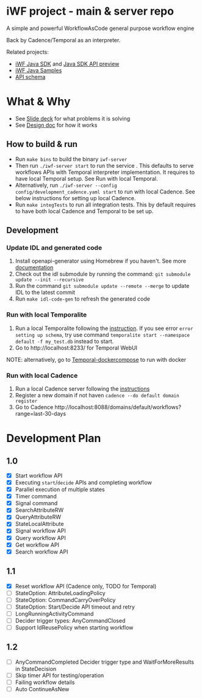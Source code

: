 # iWF project - main & server repo 

A simple and powerful WorkflowAsCode general purpose workflow engine 

Back by Cadence/Temporal as an interpreter.

Related projects:
* [iWF Java SDK](https://github.com/cadence-oss/iwf-java) and [Java SDK API preview](https://docs.google.com/document/d/15CETNk9ewiP7M_6N9s7jo-Wm57WG977hch9kTVnaExA)
* [iWF Java Samples](https://github.com/cadence-oss/iwf-java-samples)
* [API schema](https://github.com/cadence-oss/iwf-idl)

# What & Why
* See [Slide deck](https://docs.google.com/presentation/d/1CpsroSf6NeVce_XyUhFTkd9bLHN8UHRtM9NavPCMhj8/edit#slide=id.gfe2f455492_0_56) for what problems it is solving
* See [Design doc](https://docs.google.com/document/d/1BpJuHf67ibaOWmN_uWw_pbrBVyb6U1PILXyzohxA5Ms/edit) for how it works  


## How to build & run
* Run `make bins` to build the binary `iwf-server`
* Then run  `./iwf-server start` to run the service . This defaults to serve workflows APIs with Temporal interpreter implementation. It requires to have local Temporal setup. See Run with local Temporal.
* Alternatively, run `./iwf-server --config config/development_cadence.yaml start` to run with local Cadence. See below instructions for setting up local Cadence. 
* Run `make integTests` to run all integration tests. This by default requires to have both local Cadence and Temporal to be set up.

## Development

### Update IDL and generated code
1. Install openapi-generator using Homebrew if you haven't. See more [documentation](https://openapi-generator.tech/docs/installation) 
2. Check out the idl submodule by running the command: `git submodule update --init --recursive`
3. Run the command `git submodule update --remote --merge` to update IDL to the latest commit
4. Run `make idl-code-gen` to refresh the generated code


### Run with local Temporalite
1. Run a local Temporalite following the [instruction](https://github.com/temporalio/temporalite). If you see error `error setting up schema`, try use command `temporalite start --namespace default -f my_test.db` instead to start. 
2. Go to http://localhost:8233/ for Temporal WebUI

NOTE: alternatively, go to [Temporal-dockercompose](https://github.com/temporalio/docker-compose) to run with docker

### Run with local Cadence
1. Run a local Cadence server following the [instructions](https://github.com/uber/cadence/tree/master/docker)
2. Register a new domain if not haven `cadence --do default domain register`
3. Go to Cadence http://localhost:8088/domains/default/workflows?range=last-30-days

# Development Plan
## 1.0
- [x] Start workflow API
- [x] Executing `start`/`decide` APIs and completing workflow
- [x] Parallel execution of multiple states 
- [x] Timer command
- [x] Signal command
- [x] SearchAttributeRW
- [x] QueryAttributeRW
- [x] StateLocalAttribute
- [x] Signal workflow API
- [x] Query workflow API
- [x] Get workflow API
- [x] Search workflow API

## 1.1
- [x] Reset workflow API (Cadence only, TODO for Temporal)
- [ ] StateOption: AttributeLoadingPolicy
- [ ] StateOption: CommandCarryOverPolicy
- [ ] StateOption: Start/Decide API timeout and retry
- [ ] LongRunningActivityCommand
- [ ] Decider trigger types: AnyCommandClosed
- [ ] Support IdReusePolicy when starting workflow

## 1.2
- [ ] AnyCommandCompleted Decider trigger type and WaitForMoreResults in StateDecision
- [ ] Skip timer API for testing/operation
- [ ] Failing workflow details
- [ ] Auto ContinueAsNew 
